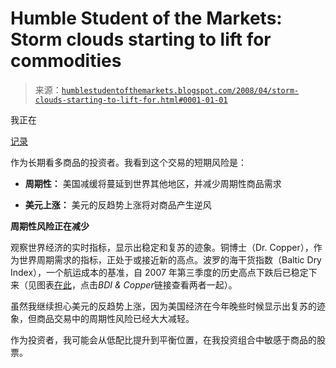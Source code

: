 <!--yml

类别：未分类

date: 2024-05-18 01:11:13

-->

# Humble Student of the Markets: Storm clouds starting to lift for commodities

> 来源：[`humblestudentofthemarkets.blogspot.com/2008/04/storm-clouds-starting-to-lift-for.html#0001-01-01`](https://humblestudentofthemarkets.blogspot.com/2008/04/storm-clouds-starting-to-lift-for.html#0001-01-01)

我正在

[记录](http://humblestudentofthemarkets.blogspot.com/2008/04/sheep-can-make-money-too.html)

作为长期看多商品的投资者。我看到这个交易的短期风险是：

+   **周期性：** 美国减缓将蔓延到世界其他地区，并减少周期性商品需求

+   **美元上涨：** 美元的反趋势上涨将对商品产生逆风

**周期性风险正在减少**

观察世界经济的实时指标，显示出稳定和复苏的迹象。铜博士（Dr. Copper），作为世界周期需求的指标，正处于或接近新的高点。波罗的海干货指数（Baltic Dry Index），一个航运成本的基准，自 2007 年第三季度的历史高点下跌后已稳定下来（见图表[在此](http://investmenttools.com/futures/bdi_baltic_dry_index.htm)，点击*BDI & Copper*链接查看两者一起）。

虽然我继续担心美元的反趋势上涨，因为美国经济在今年晚些时候显示出复苏的迹象，但商品交易中的周期性风险已经大大减轻。

作为投资者，我可能会从低配比提升到平衡位置，在我投资组合中敏感于商品的股票。
